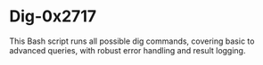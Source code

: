 # Dig-0x2717
This Bash script runs all possible dig commands, covering basic to advanced queries, with robust error handling and result logging.
